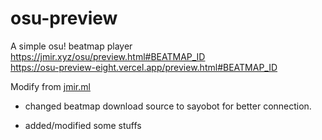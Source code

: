 # osu-preview
A simple osu! beatmap player  
https://jmir.xyz/osu/preview.html#BEATMAP_ID  
https://osu-preview-eight.vercel.app/preview.html#BEATMAP_ID

Modify from [jmir.ml](https://github.com/jmir1/osu-preview)

 - changed beatmap download source to sayobot for better connection.

 - added/modified some stuffs
 